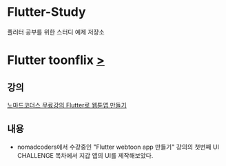 # Flutter-Study
플러터 공부를 위한 스터디 예제 저장소

# Flutter toonflix [>](https://github.com/dev-trams/toonflix)
## 강의

[노마드코더스 무료강의 Flutter로 웹툰앱 만들기](https://nomadcoders.co/flutter-for-beginners)

## 내용
- nomadcoders에서 수강중인 "Flutter webtoon app 만들기" 강의의 첫번째 UI CHALLENGE 목차에서 지갑 앱의 UI를 제작해보았다.
